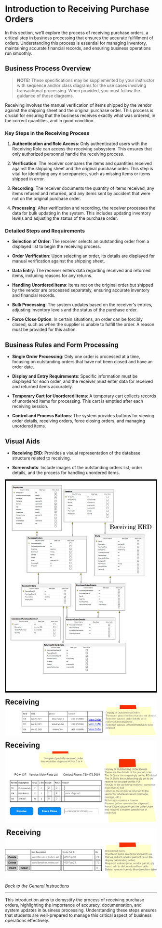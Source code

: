 # Introduction to Receiving Purchase Orders

In this section, we'll explore the process of receiving purchase orders, a critical step in business processing that ensures the accurate fulfillment of orders. Understanding this process is essential for managing inventory, maintaining accurate financial records, and ensuring business operations run smoothly.

## Business Process Overview

> **NOTE:** These specifications may be supplemented by your instructor with sequence and/or class diagrams for the use cases involving transactional processing. When provided, you must follow the guidance of those diagrams.

Receiving involves the manual verification of items shipped by the vendor against the shipping sheet and the original purchase order. This process is crucial for ensuring that the business receives exactly what was ordered, in the correct quantities, and in good condition.

### Key Steps in the Receiving Process

1. **Authentication and Role Access**: Only authenticated users with the Receiving Role can access the receiving subsystem. This ensures that only authorized personnel handle the receiving process.

2. **Verification**: The receiver compares the items and quantities received against the shipping sheet and the original purchase order. This step is vital for identifying any discrepancies, such as missing items or items shipped in error.

3. **Recording**: The receiver documents the quantity of items received, any items refused and returned, and any items sent by accident that were not on the original purchase order.

4. **Processing**: After verification and recording, the receiver processes the data for bulk updating in the system. This includes updating inventory levels and adjusting the status of the purchase order.

### Detailed Steps and Requirements

- **Selection of Order**: The receiver selects an outstanding order from a displayed list to begin the receiving process.
  
- **Order Verification**: Upon selecting an order, its details are displayed for manual verification against the shipping sheet.
  
- **Data Entry**: The receiver enters data regarding received and returned items, including reasons for any returns.
  
- **Handling Unordered Items**: Items not on the original order but shipped by the vendor are processed separately, ensuring accurate inventory and financial records.

- **Bulk Processing**: The system updates based on the receiver's entries, adjusting inventory levels and the status of the purchase order.

- **Force Close Option**: In certain situations, an order can be forcibly closed, such as when the supplier is unable to fulfill the order. A reason must be provided for this action.

## Business Rules and Form Processing

- **Single Order Processing**: Only one order is processed at a time, focusing on outstanding orders that have not been closed and have an order date.

- **Display and Entry Requirements**: Specific information must be displayed for each order, and the receiver must enter data for received and returned items accurately.

- **Temporary Cart for Unordered Items**: A temporary cart collects records of unordered items for processing. This cart is emptied after each receiving session.

- **Control and Process Buttons**: The system provides buttons for viewing order details, receiving orders, force closing orders, and managing unordered items.

## Visual Aids

- **Receiving ERD**: Provides a visual representation of the database structure related to receiving.
  
- **Screenshots**: Include images of the outstanding orders list, order details, and the process for handling unordered items.

![Receiving ERD](./receiving_erd.png)

![Receiving Items](./outstandingorders.png)

![Buttons](./orderdetails.png)

![Unordered Items](./nonordereditems.png)

*Back to the [General Instructions](./README.md)*

---

This introduction aims to demystify the process of receiving purchase orders, highlighting the importance of accuracy, documentation, and system updates in business processing. Understanding these steps ensures that students are well-prepared to manage this critical aspect of business operations effectively.
